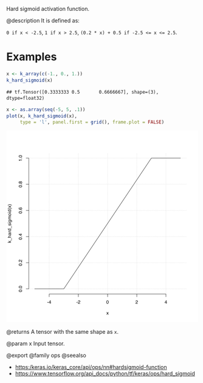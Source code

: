 Hard sigmoid activation function.

@description
It is defined as:

`0 if x < -2.5`, `1 if x > 2.5`, `(0.2 * x) + 0.5 if -2.5 <= x <= 2.5`.

# Examples

```r
x <- k_array(c(-1., 0., 1.))
k_hard_sigmoid(x)
```

```
## tf.Tensor([0.3333333 0.5       0.6666667], shape=(3), dtype=float32)
```

```r
x <- as.array(seq(-5, 5, .1))
plot(x, k_hard_sigmoid(x),
     type = 'l', panel.first = grid(), frame.plot = FALSE)
```

![plot of chunk unnamed-chunk-1](k_hard_sigmoid-unnamed-chunk-1-1.svg)

@returns
A tensor with the same shape as `x`.

@param x Input tensor.

@export
@family ops
@seealso
+ <https:/keras.io/keras_core/api/ops/nn#hardsigmoid-function>
+ <https://www.tensorflow.org/api_docs/python/tf/keras/ops/hard_sigmoid>
